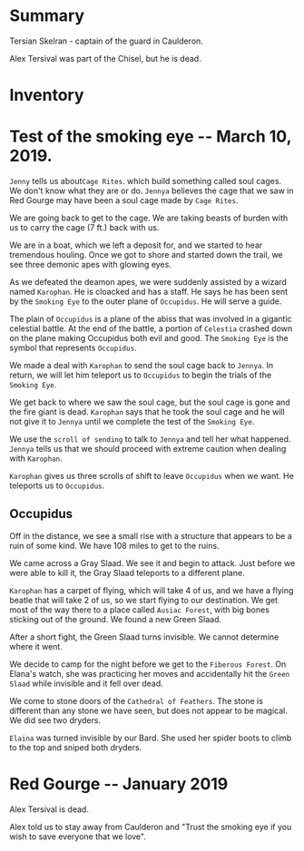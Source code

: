 Summary
==============

Tersian Skelran - captain of the guard in Caulderon.

Alex Tersival was part of the Chisel, but he is dead.

# Inventory



# Test of the smoking eye -- March 10, 2019.

`Jenny` tells us about`Cage Rites`. which build something called soul cages. We don't know what they are or do. `Jennya` believes the cage that we saw in Red Gourge may have been a soul cage made by `Cage Rites`.

We are going back to get to the cage. We are taking beasts of burden with us to carry the cage (7 ft.) back with us.

We are in a boat, which we left a deposit for, and we started to hear tremendous houling. Once we got to shore and started down the trail, we see three demonic apes with glowing eyes.

As we defeated the deamon apes, we were suddenly assisted by a wizard named `Karophan`. He is cloacked and has a staff. He says he has been sent by the `Smoking Eye` to the outer plane of `Occupidus`. He will serve a guide.

The plain of `Occupidus` is a plane of the abiss that was involved in a gigantic celestial battle. At the end of the battle, a portion of `Celestia` crashed down on the plane making Occupidus both evil and good. The `Smoking Eye` is the symbol that represents `Occupidus`.

We made a deal with `Karophan` to send the soul cage back to `Jennya`. In return, we will let him teleport us to `Occupidus` to begin the trials of the `Smoking Eye`.

We get back to where we saw the soul cage, but the soul cage is gone and the fire giant is dead. `Karophan` says that he took the soul cage and he will not give it to `Jennya` until we complete the test of the `Smoking Eye`.

We use the `scroll of sending` to talk to `Jennya` and tell her what happened. `Jennya` tells us that we should proceed with extreme caution when dealing with `Karophan`.

`Karophan` gives us three scrolls of shift to leave `Occupidus` when we want. He teleports us to `Occupidus`.

## Occupidus

Off in the distance, we see a small rise with a structure that appears to be a ruin of some kind. We have 108 miles to get to the ruins.

We came across a Gray Slaad. We see it and begin to attack. Just before we were able to kill it, the Gray Slaad teleports to a different plane.

`Karophan` has a carpet of flying, which will take 4 of us, and we have a flying beatle that will take 2 of us, so we start flying to our destination. We get most of the way there to a place called `Ausiac Forest`, with big bones sticking out of the ground. We found a new Green Slaad.

After a short fight, the Green Slaad turns invisible. We cannot determine where it went.

We decide to camp for the night before we get to the `Fiberous Forest`. On Elana's watch, she was practicing her moves and accidentally hit the `Green Slaad` while invisible and it fell over dead.

We come to stone doors of the `Cathedral of Feathers`. The stone is different than any stone we have seen, but does not appear to be magical. We did see two dryders.

`Elaina` was turned invisible by our Bard. She used her spider boots to climb to the top and sniped both dryders.



# Red Gourge -- January 2019

Alex Tersival is dead.

Alex told us to stay away from Caulderon and "Trust the smoking eye if you wish to save everyone that we love".
